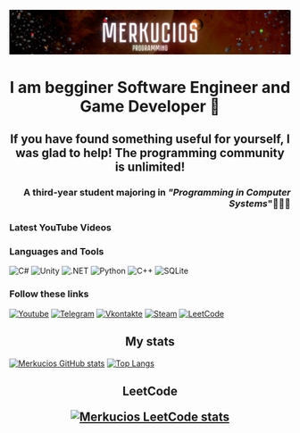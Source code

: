 [![Header](https://github.com/Merkucios/merkucios/blob/main/Assets/Logo.png)](https://www.youtube.com/channel/UCSvdykDQKTLb3TLEs5KXp7Q)

<h1 align="center">
I am begginer Software Engineer and Game Developer 🦧
</h1>
<h2 align="center">
If you have found something useful for yourself, I was glad to help! The programming community is unlimited!
</h2>
<h3 align="right">
A third-year student majoring in <i>"Programming in Computer Systems</i>"👨🏻‍💻
</h3>

### Latest YouTube Videos
<!-- YOUTUBE:START -->
<!-- YOUTUBE:END -->

### Languages and Tools
![C#](https://img.shields.io/badge/C%23-011?style=for-the-badge&logo=c-sharp&logoWidth=25&logoColor=D25AD9)
![Unity](https://img.shields.io/badge/-Unity-011?style=for-the-badge&logo=Unity&logoWidth=25&logoColor=white)
![.NET](https://img.shields.io/badge/-.NET-011?style=for-the-badge&logo=.NET&logoWidth=25&logoColor=white)
![Python](https://img.shields.io/badge/-Python-011?style=for-the-badge&logo=Python&logoWidth=25&logoColor=yellow)
![C++](https://img.shields.io/badge/C%2B%2B-011?style=for-the-badge&logo=c%2B%2B&logoWidth=25&logoColor=0D1AEA)
![SQLite](https://img.shields.io/badge/SQLite-011?style=for-the-badge&logo=sqlite&logoWidth=25&logoColor=787EE3)

### Follow these links
[![Youtube](https://img.shields.io/badge/YouTube-011?style=for-the-badge&logo=youtube&logoWidth=25&logoColor=EA240D)](https://www.youtube.com/channel/UCSvdykDQKTLb3TLEs5KXp7Q)
[![Telegram](https://img.shields.io/badge/Telegram-011?style=for-the-badge&logo=telegram&logoWidth=25&logoColor=0878F9)](https://t.me/Merkuri13s)
[![Vkontakte](https://img.shields.io/badge/Vkontakte-011?style=for-the-badge&logo=Vk&logoWidth=25&logoColor=1D6ECB)](https://vk.com/moizakatlubvy)
[![Steam](https://img.shields.io/badge/Steam-011?style=for-the-badge&logo=steam&logoWidth=25&logoColor=white)](https://steamcommunity.com/id/deer_beer)
[![LeetCode](https://img.shields.io/badge/-LeetCode-011?style=for-the-badge&logoWidth=25&logo=LeetCode&logoColor=yellow)](https://leetcode.com/Merkucios/)

<h2 align="center">
<b> My stats </b>
</h2>


[![Merkucios GitHub stats](https://github-readme-stats.vercel.app/api?username=Merkucios&show_icons=true&hide=contribs)](https://github.com/anuraghazra/github-readme-stats)
[![Top Langs](https://github-readme-stats.vercel.app/api/top-langs/?username=Merkucios&layout=compact)](https://github.com/anuraghazra/github-readme-stats)

<h2 align="center">
    LeetCode
    
[![Merkucios LeetCode stats](https://leetcode-stats-six.vercel.app/?username=Merkucios&theme=dark)](https://github.com/KnlnKS/leetcode-stats)

</h2>

